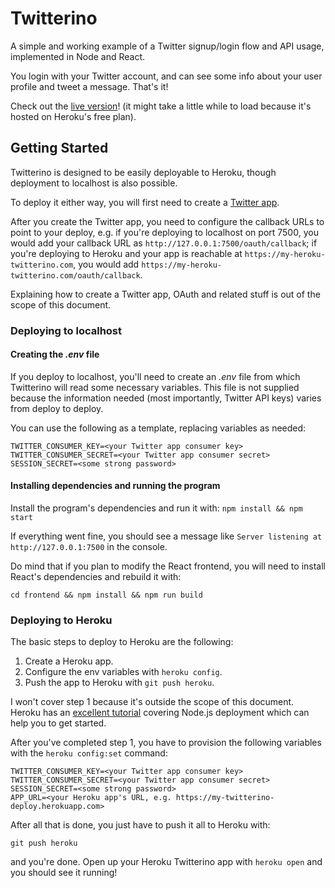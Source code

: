 # Twitterino

A simple and working example of a Twitter signup/login flow and API usage, implemented in Node and React.

You login with your Twitter account, and can see some info about your user profile and tweet a message. That's it!

Check out the [live version](https://twitterino.herokuapp.com/)! (it might take a little
while to load because it's hosted on Heroku's free plan).

## Getting Started

Twitterino is designed to be easily deployable to Heroku, though deployment to localhost is also possible.

To deploy it either way, you will first need to create a [Twitter app](https://developer.twitter.com/en/docs/basics/apps/overview).

After you create the Twitter app, you need to configure the callback URLs to point to your deploy, e.g. if you're deploying to localhost on port 7500, you would add your callback URL as `http://127.0.0.1:7500/oauth/callback`; if you're deploying to Heroku and your app is reachable at `https://my-heroku-twitterino.com`, you would add `https://my-heroku-twitterino.com/oauth/callback`.

Explaining how to create a Twitter app, OAuth and related stuff is out of the scope of this document.


### Deploying to localhost

#### Creating the *.env* file

If you deploy to localhost, you'll need to create an *.env* file from which Twitterino will read some necessary variables. This file is not supplied because the information needed (most importantly, Twitter API keys) varies from deploy to deploy.

You can use the following as a template, replacing variables as needed:

```
TWITTER_CONSUMER_KEY=<your Twitter app consumer key>
TWITTER_CONSUMER_SECRET=<your Twitter app consumer secret>
SESSION_SECRET=<some strong password>
```

#### Installing dependencies and running the program

Install the program's dependencies and run it with:
`npm install && npm start`

If everything went fine, you should see a message like `Server listening at http://127.0.0.1:7500` in the console.

Do mind that if you plan to modify the React frontend, you will need to install React's dependencies and rebuild it with:

`cd frontend && npm install && npm run build`

### Deploying to Heroku

The basic steps to deploy to Heroku are the following:

1. Create a Heroku app.
2. Configure the env variables with `heroku config`.
3. Push the app to Heroku with `git push heroku`.

I won't cover step 1 because it's outside the scope of this document. Heroku has an [excellent tutorial](https://devcenter.heroku.com/articles/getting-started-with-nodejs) covering Node.js deployment which can help you to get started.

After you've completed step 1, you have to provision the following variables with the `heroku config:set` command:
```
TWITTER_CONSUMER_KEY=<your Twitter app consumer key>
TWITTER_CONSUMER_SECRET=<your Twitter app consumer secret>
SESSION_SECRET=<some strong password>
APP_URL=<your Heroku app's URL, e.g. https://my-twitterino-deploy.herokuapp.com>
```

After all that is done, you just have to push it all to Heroku with:

`git push heroku`

and you're done. Open up your Heroku Twitterino app with `heroku open` and you should see it running!